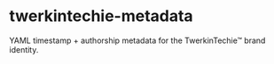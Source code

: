 # twerkintechie-metadata
YAML timestamp + authorship metadata for the TwerkinTechie™ brand identity.

